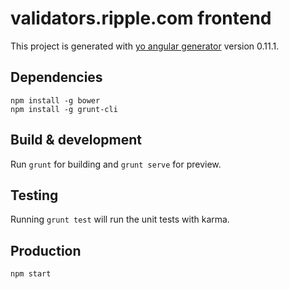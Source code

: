 # validators.ripple.com frontend

This project is generated with [yo angular generator](https://github.com/yeoman/generator-angular)
version 0.11.1.

## Dependencies

````
npm install -g bower
npm install -g grunt-cli
````

## Build & development

Run `grunt` for building and `grunt serve` for preview.

## Testing

Running `grunt test` will run the unit tests with karma.

## Production

````
npm start
````


